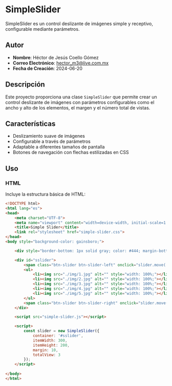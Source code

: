 # SimpleSlider

SimpleSlider es un control deslizante de imágenes simple y receptivo, configurable mediante parámetros.

## Autor

- **Nombre**: Héctor de Jesús Coello Gómez
- **Correo Electrónico**: hector_m3@live.com.mx
- **Fecha de Creación**: 2024-06-20

## Descripción

Este proyecto proporciona una clase `SimpleSlider` que permite crear un control deslizante de imágenes con parámetros configurables como el ancho y alto de los elementos, el margen y el número total de vistas.

## Características

- Deslizamiento suave de imágenes
- Configurable a través de parámetros
- Adaptable a diferentes tamaños de pantalla
- Botones de navegación con flechas estilizadas en CSS

## Uso

### HTML

Incluye la estructura básica de HTML:

```html
<!DOCTYPE html>
<html lang="es">
<head>
    <meta charset="UTF-8">
    <meta name="viewport" content="width=device-width, initial-scale=1.0">
    <title>Simple Slider</title>
    <link rel="stylesheet" href="simple-slider.css">
</head>
<body style="background-color: gainsboro;">

    <div style="border-bottom: 1px solid gray; color: #444; margin-bottom: 30px;"><h2>Simple Slider</h2></div>

    <div id="sslider">
        <span class="btn-slider btn-slider-left" onclick="slider.move('l')"></span>
        <ul>
            <li><img src="./img/1.jpg" alt="" style="width: 100%;"></li>
            <li><img src="./img/2.jpg" alt="" style="width: 100%;"></li>
            <li><img src="./img/3.jpg" alt="" style="width: 100%;"></li>
            <li><img src="./img/4.jpg" alt="" style="width: 100%;"></li>
            <li><img src="./img/5.jpg" alt="" style="width: 100%;"></li>
        </ul>
        <span class="btn-slider btn-slider-right" onclick="slider.move('r')"></span>
    </div>

    <script src="simple-slider.js"></script>

    <script>
        const slider = new SimpleSlider({
            container: '#sslider',
            itemWidth: 300,
            itemHeight: 200,
            margin: 10,
            totalView: 3
        });
    </script>
    
</body>
</html>
